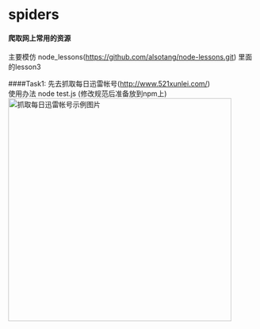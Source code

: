 # spiders

#### 爬取网上常用的资源
主要模仿 node_lessons(https://github.com/alsotang/node-lessons.git) 里面的lesson3

####Task1: 
先去抓取每日迅雷帐号(http://www.521xunlei.com/) <br/>
使用办法 node test.js (修改规范后准备放到npm上)
<img width="450" src="http://ww3.sinaimg.cn/mw690/b359f54bjw1f1pjhegm5gj20ry0vqk0p.jpg" alt="抓取每日迅雷帐号示例图片">


